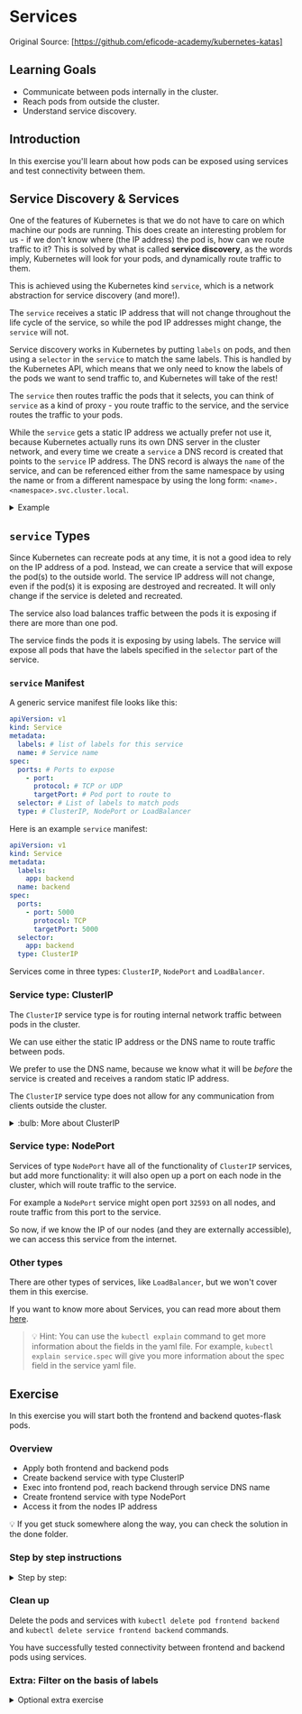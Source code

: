 # Services

Original Source: [https://github.com/eficode-academy/kubernetes-katas]

## Learning Goals

- Communicate between pods internally in the cluster.
- Reach pods from outside the cluster.
- Understand service discovery.

## Introduction

In this exercise you'll learn about how pods can be exposed using services and test connectivity between them.

## Service Discovery & Services

One of the features of Kubernetes is that we do not have to care on which machine our pods are running.
This does create an interesting problem for us - if we don't know where (the IP address) the pod is, how can we route traffic to it?
This is solved by what is called **service discovery**, as the words imply, Kubernetes will look for your pods, and dynamically route traffic to them.

This is achieved using the Kubernetes kind `service`, which is a network abstraction for service discovery (and more!).

The `service` receives a static IP address that will not change throughout the life cycle of the service, so while the pod IP addresses might change, the `service` will not.

Service discovery works in Kubernetes by putting `labels` on pods, and then using a `selector` in the `service` to match the same labels.
This is handled by the Kubernetes API, which means that we only need to know the labels of the pods we want to send traffic to, and Kubernetes will take of the rest!

The `service` then routes traffic the pods that it selects, you can think of `service` as a kind of proxy - you route traffic to the service, and the service routes the traffic to your pods.

While the `service` gets a static IP address we actually prefer not use it, because Kubernetes actually runs its own DNS server in the cluster network, and every time we create a `service` a DNS record is created that points to the `service` IP address.
The DNS record is always the `name` of the service, and can be referenced either from the same namespace by using the name or from a different namespace by using the long form: `<name>.<namespace>.svc.cluster.local`.

<details>
<summary>
Example
</summary>

An Example `pod` with labels

```yaml
apiVersion: v1
kind: Pod
metadata:
  labels:
    app: frontend # <-- These labels are selected by the service
    environment: dev
  name: frontend
spec:
  containers:
    - image: ghcr.io/eficode-academy/quotes-flask-frontend:release
      name: frontend
      resources: {}
```

An example `service` that selects the labels of the pod

```yaml
apiVersion: v1
kind: Service
metadata:
  labels:
    app: frontend
  name: frontend
spec:
  ports:
    - port: 5000
      protocol: TCP
      targetPort: 5000
  selector:
    app: frontend # <-- The service selects pods that have this list of labels
    environment: dev
  type: ClusterIP
```

</details>

## `service` Types

Since Kubernetes can recreate pods at any time, it is not a good idea to rely on the IP address of a pod.
Instead, we can create a service that will expose the pod(s) to the outside world.
The service IP address will not change, even if the pod(s) it is exposing are destroyed and recreated.
It will only change if the service is deleted and recreated.

The service also load balances traffic between the pods it is exposing if there are more than one pod.

The service finds the pods it is exposing by using labels. The service will expose all pods that have the labels specified in the `selector` part of the service.

### `service` Manifest

A generic service manifest file looks like this:

```yaml
apiVersion: v1
kind: Service
metadata:
  labels: # list of labels for this service
  name: # Service name
spec:
  ports: # Ports to expose
    - port:
      protocol: # TCP or UDP
      targetPort: # Pod port to route to
  selector: # List of labels to match pods
  type: # ClusterIP, NodePort or LoadBalancer
```

Here is an example `service` manifest:

```yaml
apiVersion: v1
kind: Service
metadata:
  labels:
    app: backend
  name: backend
spec:
  ports:
    - port: 5000
      protocol: TCP
      targetPort: 5000
  selector:
    app: backend
  type: ClusterIP
```

Services come in three types: `ClusterIP`, `NodePort` and `LoadBalancer`.

### Service type: ClusterIP

The `ClusterIP` service type is for routing internal network traffic between pods in the cluster.

We can use either the static IP address or the DNS name to route traffic between pods.

We prefer to use the DNS name, because we know what it will be _before_ the service is created and receives a random static IP address.

The `ClusterIP` service type does not allow for any communication from clients outside the cluster.

<details>
    <summary> :bulb: More about ClusterIP</summary>

The service type ClusterIP does not have any external IP. This means it is not accessible over the internet, but we can still access it from within the cluster using its `CLUSTER-IP`.

- The IPs assigned to services as Cluster-IP are from a different Kubernetes network called _Service Network_, which is a completely different network altogether. i.e. it is not connected (nor related) to pod-network or the infrastructure network. Technically it is actually not a real network per-se; it is a labeling system, which is used by Kube-proxy on each node to setup correct iptables rules. (This is an advanced topic, and not our focus right now).
- No matter what type of service you choose while _exposing_ your pod, Cluster-IP is always assigned to that particular service.
- Every service has end-points, which point to the actual pod serving as a backend of a particular service.
- As soon as a service is created, and is assigned a Cluster-IP, an entry is made in Kubernetes' internal DNS against that service, with this service name and the Cluster-IP. e.g. `backend.default.svc.cluster.local` would point to Cluster-IP `172.20.114.230` .

</details>

### Service type: NodePort

Services of type `NodePort` have all of the functionality of `ClusterIP` services, but add more functionality: it will also open up a port on each node in the cluster, which will route traffic to the service.

For example a `NodePort` service might open port `32593` on all nodes, and route traffic from this port to the service.

So now, if we know the IP of our nodes (and they are externally accessible), we can access this service from the internet.

### Other types

There are other types of services, like `LoadBalancer`, but we won't cover them in this exercise.

If you want to know more about Services, you can read more about them [here](https://kubernetes.io/docs/concepts/services-networking/service/#publishing-services-service-types).

> :bulb: Hint: You can use the `kubectl explain` command to get more information about the fields in the yaml file. For example, `kubectl explain service.spec` will give you more information about the spec field in the service yaml file.

## Exercise

In this exercise you will start both the frontend and backend quotes-flask pods.

### Overview

- Apply both frontend and backend pods
- Create backend service with type ClusterIP
- Exec into frontend pod, reach backend through service DNS name
- Create frontend service with type NodePort
- Access it from the nodes IP address

:bulb: If you get stuck somewhere along the way, you can check the solution in the done folder.

### Step by step instructions

<details>
<summary>
Step by step:
</summary>

- Go into the `services/start` directory.
- Apply the `backend-pod.yaml` & `frontend-pod.yaml` files.

<details>
<summary>:bulb: Hint </summary>

You can use the `kubectl apply -f <file>` command to deploy the pod.
The pod is defined in the `backend-pod.yaml` file.
Hint: the apply command can take more than one `-f` parameter to apply more than one yaml file

</details>

- Check that the pods are running with `kubectl get pods` command.

You should see something like this:

```
NAME          READY   STATUS    RESTARTS   AGE
pod/backend   1/1     Running   0          28s
pod/frontend  1/1     Running   0          20s
```

Now that we have the pods running, we can create a service that will expose the backend pod to the cluster network, so we will create a service of type `ClusterIP`.

- Open the `backend-svc.yaml` file and fill in the missing parts.
- apiVersion and kind are already filled in for you.
- Metadata section should have the name `backend` and a label with key `run` and value `backend`.
- Spec section should have a port with port `5000`, protocol `TCP` and targetPort `5000`.
- Selector section should have a label with key `run` and value `backend`.
- Type should be `ClusterIP`.

> :bulb: If you get stuck somewhere along the way, you can check the solution in the done folder.

- Apply backend-svc.yaml that you just created. `kubectl apply -f backend-svc.yaml`

- Check that the service is created with `kubectl get services` command.

You should see something like this:

```
NAME              TYPE        CLUSTER-IP      EXTERNAL-IP   PORT(S)    AGE
service/backend   ClusterIP   172.20.114.230   <none>        5000/TCP   23s
```

- Exec into frontend pod
  `kubectl exec -it frontend -- bash`

You should see something like this:

```
root@frontend:/app#
```

Make sure that you are inside a pod and not in your terminal window.

- Try to reach backend pod through backend service `Cluster-IP` from within your frontend pod

```sh
curl 172.20.114.230:5000
```

You should see something like this:

```
Hello from the backend!
```

- Try accessing the service using dns name now

```sh
curl backend:5000
```

You should see the same output as above.

You can type `exit` or press `Ctrl-d` to exit from your container.

- Next we create the service file for the frontend with type `NodePort`.

- While we can write manifests by hand, we can also use some tricks to generate boilerplate manifests: For example we can use the `kubectl expose` command to create a service from a pod or deployment.

> For example, `kubectl expose pod frontend --type=NodePort --port=5000` will create a service for the frontend pod with type NodePort and port 5000.
> We can then use Unix shell pipes (`>`) to direct the output of the command to a file, e.g. `<command> > <file>`
> We run `kubectl expose` with the arguments `--dry-run=client -o yaml` to only perform the operation locally without sending the result to the server, and formatting the output as `yaml`.

- Create the frontend service manifest with the command above: `kubectl expose pod frontend --type=NodePort --port=5000 -o yaml --dry-run=client > frontend-svc.yaml`

- Apply frontend-svc.yaml that you just created.

- Check that the service is created with `kubectl get services` command.

You should see something like this:

```
NAME              TYPE        CLUSTER-IP       EXTERNAL-IP   PORT(S)          AGE
frontend          NodePort    10.106.136.250   <none>        5000:31941/TCP   23s
service/backend   ClusterIP   172.20.114.230   <none>        5000/TCP         23s
```

- Note down the port number for the frontend service. In this case it is `31941` (yours will be different).

- Get the nodes IP address. Run `kubectl get nodes -o wide`.

You should see something like this:

```
NAME                                        STATUS   ROLES    AGE    VERSION               INTERNAL-IP   EXTERNAL-IP      OS-IMAGE         KERNEL-VERSION                 CONTAINER-RUNTIME
ip-10-0-33-234.eu-west-1.compute.internal   Ready    <none>   152m   v1.23.9-eks-ba74326   10.0.33.234   54.194.220.73    Amazon Linux 2
5.4.219-126.411.amzn2.x86_64   docker://20.10.17
ip-10-0-38-95.eu-west-1.compute.internal    Ready    <none>   152m   v1.23.9-eks-ba74326   10.0.38.95    34.244.123.152   Amazon Linux 2
5.4.219-126.411.amzn2.x86_64   docker://20.10.17
ip-10-0-57-206.eu-west-1.compute.internal   Ready    <none>   152m   v1.23.9-eks-ba74326   10.0.57.206   34.242.240.121   Amazon Linux 2
5.4.219-126.411.amzn2.x86_64   docker://20.10.17
ip-10-0-62-15.eu-west-1.compute.internal    Ready    <none>   152m   v1.23.9-eks-ba74326   10.0.62.15    54.246.17.102    Amazon Linux 2
5.4.219-126.411.amzn2.x86_64   docker://20.10.17
```

Copy the external IP address of any one of the nodes, for example, `34.244.123.152` and paste it in your browser.

Copy the port from your frontend service that looks something like `31941` and paste it after to your IP in the browser, separated by a colon (`:`), for example `34.244.123.152:31941` and load the page.

Alternatively, you could also test it using curl from your terminal window.

```sh
curl 34.244.123.152:31941 | grep h1
```

You should see something like this:

```
  % Total    % Received % Xferd  Average Speed   Time    Time     Time  Current
                                 Dload  Upload   Total   Spent    Left  Speed
100  3051  100  3051    0     0   576k      0 --:--:-- --:--:-- --:--:--  595k
        <h1>Programming Quotes</h1>
```

<details>
<summary>
:bulb: Food for thought
</summary>

Think about why you didn't need to exec into a pod to test frontend service but needed it to test the backend service.

</details>

</details>

### Clean up

Delete the pods and services with `kubectl delete pod frontend backend` and `kubectl delete service frontend backend` commands.

You have successfully tested connectivity between frontend and backend pods using services.

### Extra: Filter on the basis of labels

<details>
<summary>
Optional extra exercise
</summary>

To filter the output of `kubectl get pods` based on a `label`, you can use the `--selector` flag followed by the label key and value.
For example, to filter the pods based on a label with the key foo and the value bar, you would run the following command:

`kubectl get pods --selector=foo=bar`

This will return a list of all the pods that have a label with the key foo and the value bar.

You can use the != operator to specify that you want to exclude resources with a particular label value.
For example, to filter the pods based on a label with the key foo but exclude those with the value bar, you would run the following command:

`kubectl get pods --selector=foo!=bar`

Try to apply the manifests again and write four commands that does the following:

- List only the pods with the label app=frontend
- List only the pods with the label app=backend
- List only the pods where label app is not frontend
- List only the pods where label app is not backend

The documentation on this can be found here: https://kubernetes.io/docs/concepts/overview/working-with-objects/labels/

Remember to clean up after you are done.

</details>
